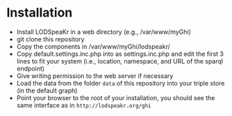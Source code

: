 # Installation

* Install LODSpeaKr in a web directory (e.g., /var/www/myGhi)
* git clone this repository
* Copy the components in /var/www/myGhi/lodspeakr/
* Copy default.settings.inc.php into as settings.inc.php and edit the first 3 lines to fit your system (i.e., location, namespace, and URL of the sparql endpoint)
* Give writing permission to the web server if necessary
* Load the data from the folder `data` of this repository into your triple store (in the default graph)
* Point your browser to the root of your installation, you should see the same interface as in `http://lodspeakr.org/ghi`
